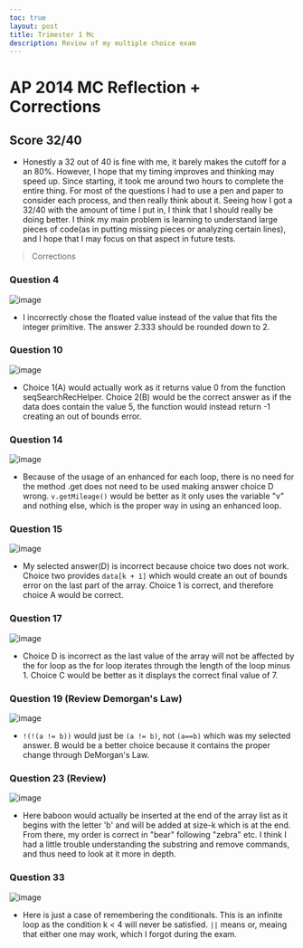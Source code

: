 ```yaml
---
toc: true
layout: post
title: Trimester 1 Mc
description: Review of my multiple choice exam
---
```

# AP 2014 MC Reflection + Corrections

## Score 32/40 
* Honestly a 32 out of 40 is fine with me, it barely makes the cutoff for a an 80%. However, I hope that my timing improves and thinking may speed up. Since starting, it took me around two hours to complete the entire thing. For most of the questions I had to use a pen and paper to consider each process, and then really think about it. Seeing how I got a 32/40 with the amount of time I put in, I think that I should really be doing better. I think my main problem is learning to understand large pieces of code(as in putting missing pieces or analyzing certain lines), and I hope that I may focus on that aspect in future tests. 

> Corrections

### Question 4

![image](https://user-images.githubusercontent.com/89239598/200256234-67ef248a-cf2f-4734-a0e3-6311526ff892.png)

* I incorrectly chose the floated value instead of the value that fits the integer primitive. The answer 2.333 should be rounded down to 2. 

### Question 10 

![image](https://user-images.githubusercontent.com/89239598/200256293-daaa3171-f493-461e-a220-56681d733322.png)

* Choice 1(A) would actually work as it returns value 0 from the function seqSearchRecHelper. Choice 2(B) would be the correct answer as if the data does contain the value 5, the function would instead return -1 creating an out of bounds error.

### Question 14

![image](https://user-images.githubusercontent.com/89239598/200256362-a983e766-96f6-47e1-9d6d-d7e62ebebd0b.png)

* Because of the usage of an enhanced for each loop, there is no need for the method .get does not need to be used making answer choice D wrong. ```v.getMileage()``` would be better as it only uses the variable "v" and nothing else, which is the proper way in using an enhanced loop. 

### Question 15
 
![image](https://user-images.githubusercontent.com/89239598/200256409-bbf93c1d-cae1-4c96-8e1d-eec4a0b542df.png)

* My selected answer(D) is incorrect because choice two does not work. Choice two provides ```data[k + 1]``` which would create an out of bounds error on the last part of the array. Choice 1 is correct, and therefore choice A would be correct. 

### Question 17

![image](https://user-images.githubusercontent.com/89239598/200256451-e8f1d220-d24d-4a27-af32-2f4806171438.png)

* Choice D is incorrect as the last value of the array will not be affected by the for loop as the for loop iterates through the length of the loop minus 1. Choice C would be better as it displays the correct final value of 7. 

### Question 19 (Review Demorgan's Law)

![image](https://user-images.githubusercontent.com/89239598/200256503-3a97e22d-3f6a-41bd-bf47-88fa5034c4a6.png)

* ```!(!(a != b))``` would just be ```(a != b)```, not ```(a==b)``` which was my selected answer. B would be a better choice because it contains the proper change through DeMorgan's Law. 

### Question 23 (Review)

![image](https://user-images.githubusercontent.com/89239598/200256558-200cf81e-1ec3-4fa3-a5f0-93cf001e7537.png)

* Here baboon would actually be inserted at the end of the array list as it begins with the letter 'b' and will be added at size-k which is at the end. From there, my order is correct in "bear" following "zebra" etc. I think I had a little trouble understanding the substring and remove commands, and thus need to look at it more in depth. 

### Question 33 

![image](https://user-images.githubusercontent.com/89239598/200256624-d4476df2-6cb5-446c-b5d9-08f3cb62fb67.png)

* Here is just a case of remembering the conditionals. This is an infinite loop as the condition k < 4 will never be satisfied. ```||``` means or, meaing that either one may work, which I forgot during the exam. 
